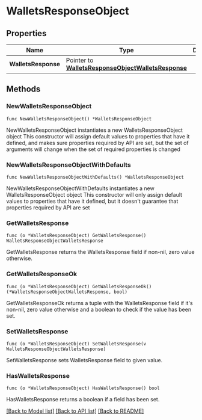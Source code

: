 # WalletsResponseObject

## Properties

Name | Type | Description | Notes
------------ | ------------- | ------------- | -------------
**WalletsResponse** | Pointer to [**WalletsResponseObjectWalletsResponse**](WalletsResponseObjectWalletsResponse.md) |  | [optional] 

## Methods

### NewWalletsResponseObject

`func NewWalletsResponseObject() *WalletsResponseObject`

NewWalletsResponseObject instantiates a new WalletsResponseObject object
This constructor will assign default values to properties that have it defined,
and makes sure properties required by API are set, but the set of arguments
will change when the set of required properties is changed

### NewWalletsResponseObjectWithDefaults

`func NewWalletsResponseObjectWithDefaults() *WalletsResponseObject`

NewWalletsResponseObjectWithDefaults instantiates a new WalletsResponseObject object
This constructor will only assign default values to properties that have it defined,
but it doesn't guarantee that properties required by API are set

### GetWalletsResponse

`func (o *WalletsResponseObject) GetWalletsResponse() WalletsResponseObjectWalletsResponse`

GetWalletsResponse returns the WalletsResponse field if non-nil, zero value otherwise.

### GetWalletsResponseOk

`func (o *WalletsResponseObject) GetWalletsResponseOk() (*WalletsResponseObjectWalletsResponse, bool)`

GetWalletsResponseOk returns a tuple with the WalletsResponse field if it's non-nil, zero value otherwise
and a boolean to check if the value has been set.

### SetWalletsResponse

`func (o *WalletsResponseObject) SetWalletsResponse(v WalletsResponseObjectWalletsResponse)`

SetWalletsResponse sets WalletsResponse field to given value.

### HasWalletsResponse

`func (o *WalletsResponseObject) HasWalletsResponse() bool`

HasWalletsResponse returns a boolean if a field has been set.


[[Back to Model list]](../README.md#documentation-for-models) [[Back to API list]](../README.md#documentation-for-api-endpoints) [[Back to README]](../README.md)


